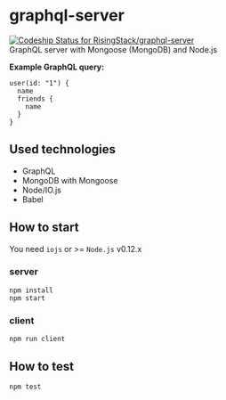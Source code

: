 # graphql-server
[ ![Codeship Status for RisingStack/graphql-server](https://codeship.com/projects/434da740-03bb-0133-00c5-7a6771ab2ee8/status?branch=master)](https://codeship.com/projects/89250)  
GraphQL server with Mongoose (MongoDB) and Node.js  

**Example GraphQL query:**
```
user(id: "1") {
  name
  friends {
    name
  }
}
```

## Used technologies

* GraphQL
* MongoDB with Mongoose
* Node/IO.js
* Babel

## How to start

You need `iojs` or >= `Node.js` v0.12.x

### server
```
npm install
npm start

```

### client
```
npm run client
```

## How to test

```
npm test
```
